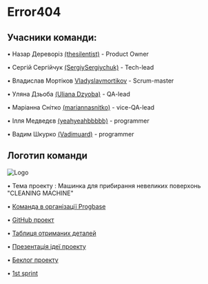 # Error404


## Учасники команди:


• Назар Дереворіз [(thesilentist)](https://github.com/thesilentist)  - Product Owner

• Сергій Сергійчук [(SergiySergiychuk)](https://github.com/SergiySergiychuk)  - Tech-lead

• Владислав Мортіков [Vladyslavmortikov](https://github.com/Vladyslavmortikov)  - Scrum-master

• Уляна Дзьоба [(Uliana Dzyoba)](https://github.com/uliana-dzyoba)  - QA-lead

• Маріанна Снітко [(mariannasnitko)](https://github.com/mariannasnitko)  - vice-QA-lead

• Ілля Медведєв [(yeahyeahbbbbb)](https://github.com/yeahyeahbbbbb)  - programmer

• Вадим Шкурко [(Vadimuard)](https://github.com/Vadimuard)  - programmer





## Логотип команди  

  ![Logo](https://i.stack.imgur.com/Esppm.png)



• Тема проекту : Машинка для прибирання невеликих поверхонь "CLEANING MACHINE"

• [Команда в організації Progbase](https://github.com/orgs/progbase/teams/error-404)

• [GitHub проект](https://github.com/orgs/progbase/projects/7)

• [Таблиця  отриманих деталей](https://docs.google.com/spreadsheets/d/16fzgbMDlDMzkRPJ2Xh15YEYkxyKOdK2a3I6qHyqXfbA/edit)

• [Презентація ідеї проекту](https://docs.google.com/presentation/d/1YO2xilD2_seK3neOtgq9rkWlmZL25QIxMGlk7SCvu7w/edit#slide=id.p8)

• [Беклог проекту](https://docs.google.com/spreadsheets/d/1ud2zNyc9ojFkFjIPI_m4nYJfmHwvjubMPevsCUJ6YEs/edit#gid=316488879)

• [1st sprint](https://docs.google.com/document/d/1BWS7XS6fTFQT4FantMHRSR289QfFkTq4p-8IpyJgImM/edit?usp=sharing)

